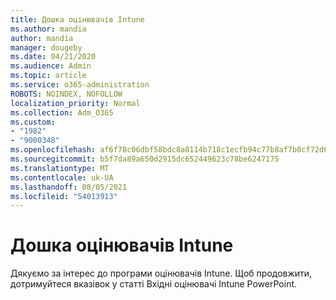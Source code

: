 ```yaml
---
title: Дошка оцінювачів Intune
ms.author: mandia
author: mandia
manager: dougeby
ms.date: 04/21/2020
ms.audience: Admin
ms.topic: article
ms.service: o365-administration
ROBOTS: NOINDEX, NOFOLLOW
localization_priority: Normal
ms.collection: Adm_O365
ms.custom:
- "1982"
- "9000348"
ms.openlocfilehash: af6f78c06dbf58bdc8a8114b718c1ecfb94c77b8af7b0cf72d6a96e16dc17c40
ms.sourcegitcommit: b5f7da89a650d2915dc652449623c78be6247175
ms.translationtype: MT
ms.contentlocale: uk-UA
ms.lasthandoff: 08/05/2021
ms.locfileid: "54013913"
---
```

# <a name="intune-insiders-onboarding"></a>Дошка оцінювачів Intune

Дякуємо за інтерес до програми оцінювачів Intune. Щоб продовжити, дотримуйтеся вказівок у статті Вхідні оцінювачі Intune PowerPoint.
